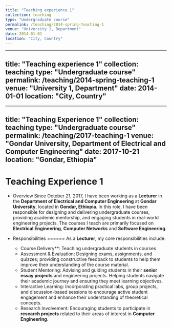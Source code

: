 ```yaml
---
title: "Teaching experience 1"
collection: teaching
type: "Undergraduate course"
permalink: /teaching/2014-spring-teaching-1
venue: "University 1, Department"
date: 2014-01-01
location: "City, Country"
---
```


---
title: "Teaching experience 1"
collection: teaching
type: "Undergraduate course"
permalink: /teaching/2014-spring-teaching-1
venue: "University 1, Department"
date: 2014-01-01
location: "City, Country"
---

---
title: "Teaching Experience 1"
collection: teaching
type: "Undergraduate course"
permalink: /teaching/2017-teaching-1
venue: "Gondar University, Department of Electrical and Computer Engineering"
date: 2017-10-21
location: "Gondar, Ethiopia"
---

Teaching Experience 1
======
* Overview
Since October 21, 2017, I have been working as a **Lecturer** in the **Department of Electrical and Computer Engineering** at **Gondar University**, located in **Gondar, Ethiopia**. In this role, I have been responsible for designing and delivering undergraduate courses, providing academic mentorship, and engaging students in real-world engineering projects. The courses I teach are primarily focused on **Electrical Engineering**, **Computer Networks** and **Software Engineering**.

* Responsibilities
======
As a **Lecturer**, my core responsibilities include:

  * Course Delivery**: Teaching undergraduate students in courses
  * Assessment & Evaluation: Designing exams, assignments, and quizzes; providing constructive feedback to students to help them improve their understanding of the course material.
  * Student Mentoring: Advising and guiding students in their **senior essay projects** and engineering projects. Helping students navigate their academic journey and ensuring they meet learning objectives.
  * Interactive Learning: Incorporating practical labs, group projects, and discussion-based sessions to encourage active student engagement and enhance their understanding of theoretical concepts.
  * Research Involvement: Encouraging students to participate in **research projects** related to their areas of interest in **Computer Engineering**.

